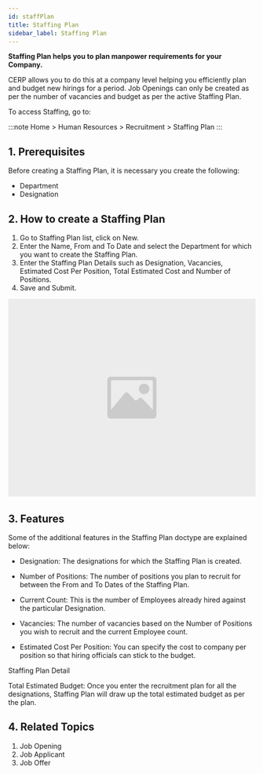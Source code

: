 ```yaml
---
id: staffPlan
title: Staffing Plan
sidebar_label: Staffing Plan
---
```


**Staffing Plan helps you to plan manpower requirements for your Company.**

CERP allows you to do this at a company level helping you efficiently plan and budget new hirings for a period. Job Openings can only be created as per the number of vacancies and budget as per the active Staffing Plan.

To access Staffing, go to:

:::note
Home > Human Resources > Recruitment > Staffing Plan
:::

## 1. Prerequisites

Before creating a Staffing Plan, it is necessary you create the following:

- Department
- Designation

## 2. How to create a Staffing Plan

1. Go to Staffing Plan list, click on New.
1. Enter the Name, From and To Date and select the Department for which you want to create the Staffing Plan.
1. Enter the Staffing Plan Details such as Designation, Vacancies, Estimated Cost Per Position, Total Estimated Cost and Number of Positions.
1. Save and Submit.

![image](images/image.jpg)

## 3. Features

Some of the additional features in the Staffing Plan doctype are explained below:

- Designation: The designations for which the Staffing Plan is created.

- Number of Positions: The number of positions you plan to recruit for between the From and To Dates of the Staffing Plan.

- Current Count: This is the number of Employees already hired against the particular Designation.

- Vacancies: The number of vacancies based on the Number of Positions you wish to recruit and the current Employee count.

- Estimated Cost Per Position: You can specify the cost to company per position so that hiring officials can stick to the budget.

Staffing Plan Detail

Total Estimated Budget: Once you enter the recruitment plan for all the designations, Staffing Plan will draw up the total estimated budget as per the plan.

## 4. Related Topics

1. Job Opening
1. Job Applicant
1. Job Offer
